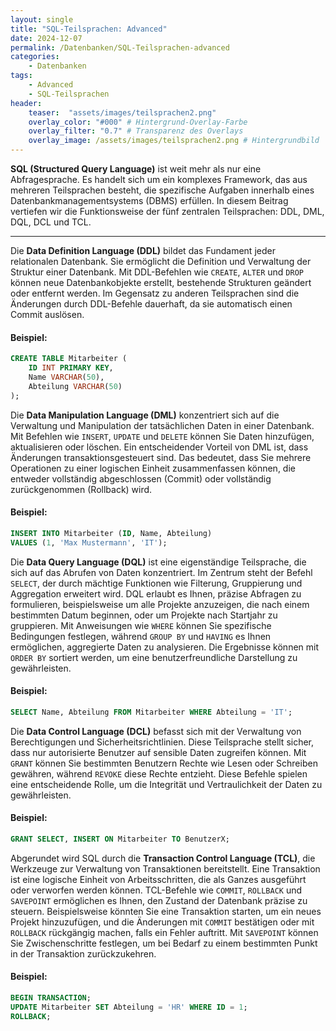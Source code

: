 ```yaml
---
layout: single
title: "SQL-Teilsprachen: Advanced"
date: 2024-12-07
permalink: /Datenbanken/SQL-Teilsprachen-advanced
categories:
    - Datenbanken
tags:
    - Advanced
    - SQL-Teilsprachen
header:
    teaser:  "assets/images/teilsprachen2.png"
    overlay_color: "#000" # Hintergrund-Overlay-Farbe
    overlay_filter: "0.7" # Transparenz des Overlays
    overlay_image: /assets/images/teilsprachen2.png # Hintergrundbild
---
```



**SQL (Structured Query Language)** ist weit mehr als nur eine Abfragesprache. Es handelt sich um ein komplexes Framework, das aus mehreren Teilsprachen besteht, die spezifische Aufgaben innerhalb eines Datenbankmanagementsystems (DBMS) erfüllen. In diesem Beitrag vertiefen wir die Funktionsweise der fünf zentralen Teilsprachen: DDL, DML, DQL, DCL und TCL.

---

Die **Data Definition Language (DDL)** bildet das Fundament jeder relationalen Datenbank. Sie ermöglicht die Definition und Verwaltung der Struktur einer Datenbank. Mit DDL-Befehlen wie `CREATE`, `ALTER` und `DROP` können neue Datenbankobjekte erstellt, bestehende Strukturen geändert oder entfernt werden. Im Gegensatz zu anderen Teilsprachen sind die Änderungen durch DDL-Befehle dauerhaft, da sie automatisch einen Commit auslösen. 

#### Beispiel:
```sql
CREATE TABLE Mitarbeiter (
    ID INT PRIMARY KEY,
    Name VARCHAR(50),
    Abteilung VARCHAR(50)
);
```

Die **Data Manipulation Language (DML)** konzentriert sich auf die Verwaltung und Manipulation der tatsächlichen Daten in einer Datenbank. Mit Befehlen wie `INSERT`, `UPDATE` und `DELETE` können Sie Daten hinzufügen, aktualisieren oder löschen. Ein entscheidender Vorteil von DML ist, dass Änderungen transaktionsgesteuert sind. Das bedeutet, dass Sie mehrere Operationen zu einer logischen Einheit zusammenfassen können, die entweder vollständig abgeschlossen (Commit) oder vollständig zurückgenommen (Rollback) wird.

#### Beispiel:
```sql
INSERT INTO Mitarbeiter (ID, Name, Abteilung)
VALUES (1, 'Max Mustermann', 'IT');
```

Die **Data Query Language (DQL)** ist eine eigenständige Teilsprache, die sich auf das Abrufen von Daten konzentriert. Im Zentrum steht der Befehl `SELECT`, der durch mächtige Funktionen wie Filterung, Gruppierung und Aggregation erweitert wird. DQL erlaubt es Ihnen, präzise Abfragen zu formulieren, beispielsweise um alle Projekte anzuzeigen, die nach einem bestimmten Datum beginnen, oder um Projekte nach Startjahr zu gruppieren. Mit Anweisungen wie `WHERE` können Sie spezifische Bedingungen festlegen, während `GROUP BY` und `HAVING` es Ihnen ermöglichen, aggregierte Daten zu analysieren. Die Ergebnisse können mit `ORDER BY` sortiert werden, um eine benutzerfreundliche Darstellung zu gewährleisten.

#### Beispiel:
```sql
SELECT Name, Abteilung FROM Mitarbeiter WHERE Abteilung = 'IT';
```

Die **Data Control Language (DCL)** befasst sich mit der Verwaltung von Berechtigungen und Sicherheitsrichtlinien. Diese Teilsprache stellt sicher, dass nur autorisierte Benutzer auf sensible Daten zugreifen können. Mit `GRANT` können Sie bestimmten Benutzern Rechte wie Lesen oder Schreiben gewähren, während `REVOKE` diese Rechte entzieht. Diese Befehle spielen eine entscheidende Rolle, um die Integrität und Vertraulichkeit der Daten zu gewährleisten.

#### Beispiel:
```sql
GRANT SELECT, INSERT ON Mitarbeiter TO BenutzerX;
```

Abgerundet wird SQL durch die **Transaction Control Language (TCL)**, die Werkzeuge zur Verwaltung von Transaktionen bereitstellt. Eine Transaktion ist eine logische Einheit von Arbeitsschritten, die als Ganzes ausgeführt oder verworfen werden können. TCL-Befehle wie `COMMIT`, `ROLLBACK` und `SAVEPOINT` ermöglichen es Ihnen, den Zustand der Datenbank präzise zu steuern. Beispielsweise könnten Sie eine Transaktion starten, um ein neues Projekt hinzuzufügen, und die Änderungen mit `COMMIT` bestätigen oder mit `ROLLBACK` rückgängig machen, falls ein Fehler auftritt. Mit `SAVEPOINT` können Sie Zwischenschritte festlegen, um bei Bedarf zu einem bestimmten Punkt in der Transaktion zurückzukehren.

#### Beispiel:
```sql
BEGIN TRANSACTION;
UPDATE Mitarbeiter SET Abteilung = 'HR' WHERE ID = 1;
ROLLBACK;
```